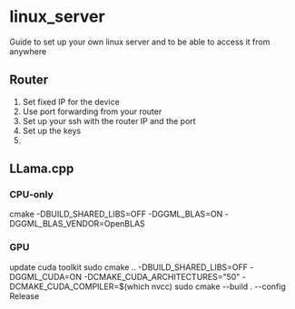 # linux_server
Guide to set up your own linux server and to be able to access it from anywhere

## Router
1. Set fixed IP for the device
2. Use port forwarding from your router
3. Set up your ssh with the router IP and the port
4. Set up the keys
5. 

## LLama.cpp
### CPU-only
cmake -DBUILD_SHARED_LIBS=OFF -DGGML_BLAS=ON -DGGML_BLAS_VENDOR=OpenBLAS
### GPU
update cuda toolkit
sudo cmake .. -DBUILD_SHARED_LIBS=OFF -DGGML_CUDA=ON -DCMAKE_CUDA_ARCHITECTURES="50" -DCMAKE_CUDA_COMPILER=$(which nvcc)
sudo cmake --build . --config Release
